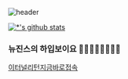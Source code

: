 ![header](https://capsule-render.vercel.app/api?type=wave&color=auto&height=200&section=header&text=HI&fontSize=100)

[![*'s github stats](https://github-readme-stats.vercel.app/api?username=QReVii&show_icons=true&theme=radical)](https://github.com/QReVii)

### 뉴진스의 하입보이요 🕺🤷‍♂️🕺🏃‍♂️🏃‍♂️

[이터널리턴지금바로접속](https://er.game.daum.net/main)

